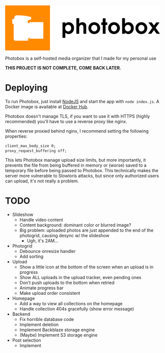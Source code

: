 ![logo](photobox-logo-black.png)

Photobox is a self-hosted media organizer that I made for my personal use

**THIS PROJECT IS NOT COMPLETE, COME BACK LATER.**

# Deploying

To run Photobox, just install [NodeJS](https://nodejs.org/en/download/) and start the app with `node index.js`. A Docker image is available at [Docker Hub](https://hub.docker.com/r/adrian154/photobox).

Photobox doesn't manage TLS, if you want to use it with HTTPS (highly recommended) you'll have to use a reverse proxy like nginx.

When reverse proxied behind nginx, I recommend setting the following properties:

```
client_max_body_size 0;
proxy_request_buffering off;
```

This lets Photobox manage upload size limits, but more importantly, it prevents the file from being buffered in memory or (worse) saved to a temporary file before being passed to Photobox. This technically makes the server more vulnerable to Slowloris attacks, but since only authorized users can upload, it's not really a problem.

# TODO
* Slideshow
    * Handle video content
    * Content background: dominant color or blurred image?
    * Big problem: uploaded photos are just appended to the end of the photogrid, causing desync w/ the slideshow
        * Ugh, it's 2AM...
* Photogrid
    * Debounce onresize handler
    * Add sorting
* Upload
    * Show a little icon at the bottom of the screen when an upload is in progress
    * Show ALL uploads in the upload tracker, even pending ones
    * Don't push uploads to the bottom when retried
    * Animate progress bar
    * Make upload order consistent
* Homepage
    * Add a way to view all collections on the homepage
    * Handle collection 404s gracefully (show error message)
* Backend
    * Fix horrible database code
    * Implement deletion
    * Implement Backblaze storage engine
    * (Maybe) Implement S3 storage engine
* Post selection
    * Implement